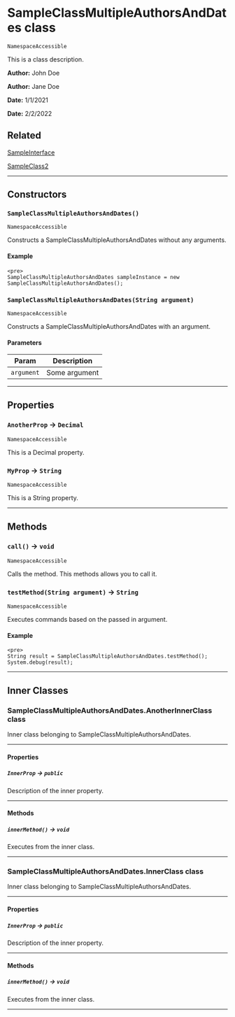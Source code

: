 # SampleClassMultipleAuthorsAndDates class

`NamespaceAccessible`

This is a class description.


**Author:** John Doe

**Author:** Jane Doe

**Date:** 1/1/2021

**Date:** 2/2/2022
## Related

[SampleInterface](/Sample-Interfaces/SampleInterface.md)


[SampleClass2](/Sample-Classes/SampleClass2.md)

---
## Constructors
### `SampleClassMultipleAuthorsAndDates()`

`NamespaceAccessible`

Constructs a SampleClassMultipleAuthorsAndDates without any arguments.
#### Example
```
<pre>
SampleClassMultipleAuthorsAndDates sampleInstance = new SampleClassMultipleAuthorsAndDates();
```

### `SampleClassMultipleAuthorsAndDates(String argument)`

`NamespaceAccessible`

Constructs a SampleClassMultipleAuthorsAndDates with an argument.
#### Parameters

| Param | Description |
| ----- | ----------- |
|`argument` |  Some argument |

---
## Properties

### `AnotherProp` → `Decimal`

`NamespaceAccessible`

This is a Decimal property.

### `MyProp` → `String`

`NamespaceAccessible`

This is a String property.

---
## Methods
### `call()` → `void`

`NamespaceAccessible`

Calls the method. This methods allows you to call it.

### `testMethod(String argument)` → `String`

`NamespaceAccessible`

Executes commands based on the passed in argument.

#### Example
```
<pre>
String result = SampleClassMultipleAuthorsAndDates.testMethod();
System.debug(result);
```

---
## Inner Classes

### SampleClassMultipleAuthorsAndDates.AnotherInnerClass class

Inner class belonging to SampleClassMultipleAuthorsAndDates.

---
#### Properties

##### `InnerProp` → `public`

Description of the inner property.

---
#### Methods
##### `innerMethod()` → `void`

Executes from the inner class.

---
### SampleClassMultipleAuthorsAndDates.InnerClass class

Inner class belonging to SampleClassMultipleAuthorsAndDates.

---
#### Properties

##### `InnerProp` → `public`

Description of the inner property.

---
#### Methods
##### `innerMethod()` → `void`

Executes from the inner class.

---
